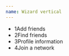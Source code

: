 ```yaml
---
name: Wizard vertical
---
```

<ul class="ui-wizard ui-wizard--vertical">
    <li class="wizard__done"><span class="wizard__step">1</span><span class="wizard__status"></span>Add friends</li>
    <li class="wizard__active"><span class="wizard__step">2</span><span class="wizard__status"></span>Find friends</li>
    <li><span class="wizard__step">3</span><span class="wizard__status"></span>Profile information</li>
    <li><span class="wizard__step">4</span><span class="wizard__status"></span>Join a network</li>
</ul>